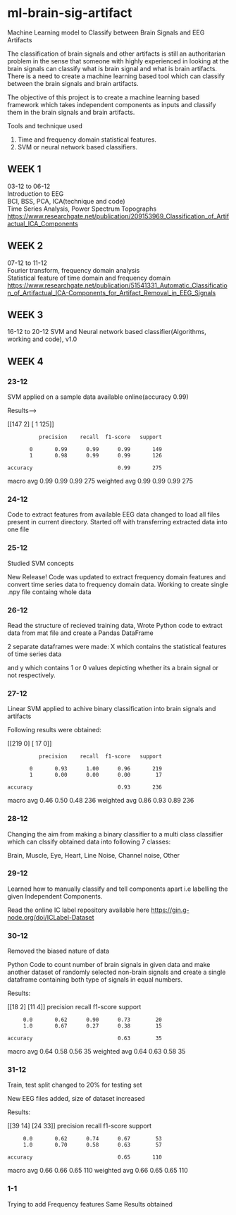 # ml-brain-sig-artifact

Machine Learning model to Classify between Brain Signals and EEG Artifacts

The classification of brain signals and other artifacts is still an authoritarian
problem in the sense that someone with highly experienced in looking at the brain
signals can classify what is brain signal and what is brain artifacts. There is a need
to create a machine learning based tool which can classify between the brain
signals and brain artifacts.

The objective of this project is to create a machine learning based framework
which takes independent components as inputs and classify them in the brain
signals and brain artifacts.

Tools and technique used
1. Time and frequency domain statistical features.
2. SVM or neural network based classifiers.

## WEEK 1

03-12 to 06-12    
Introduction to EEG  
BCI, BSS, PCA, ICA(technique and code)  
Time Series Analysis, Power Spectrum Topographs
https://www.researchgate.net/publication/209153969_Classification_of_Artifactual_ICA_Components

## WEEK 2

07-12 to 11-12    
Fourier transform, frequency domain analysis  
Statistical feature of time domain and frequency domain
https://www.researchgate.net/publication/51541331_Automatic_Classification_of_Artifactual_ICA-Components_for_Artifact_Removal_in_EEG_Signals

## WEEK 3

16-12 to 20-12 SVM and Neural network based classifier(Algorithms, working and code), v1.0

## WEEK 4

### 23-12 

SVM applied on a sample data available online(accuracy 0.99)

   Results-->
    
[[147   2]
 [  1 125]]
 
              precision    recall  f1-score   support

           0       0.99      0.99      0.99       149
           1       0.98      0.99      0.99       126

    accuracy                           0.99       275
   macro avg       0.99      0.99      0.99       275
weighted avg       0.99      0.99      0.99       275

### 24-12   
Code to extract features from available EEG data changed to load all files present in current directory.
Started off with transferring extracted data into one file 

### 25-12   
Studied SVM concepts

New Release! Code was updated to extract frequency domain features and convert time series data to frequency domain data.
Working to create single .npy file containg whole data

### 26-12

Read the structure of recieved training data, 
Wrote Python code to extract data from mat file and create a Pandas DataFrame

2 separate dataframes were made: X which contains the statistical features of time series data

and y which contains 1 or 0 values depicting whether its a brain signal or not respectively.

### 27-12

Linear SVM applied to achive binary classification into brain signals and artifacts

Following results were obtained:

[[219   0]
 [ 17   0]]
 
              precision    recall  f1-score   support

           0       0.93      1.00      0.96       219
           1       0.00      0.00      0.00        17

    accuracy                           0.93       236
   macro avg       0.46      0.50      0.48       236
weighted avg       0.86      0.93      0.89       236

### 28-12

Changing the aim from making a binary classifier to a multi class classifier 
which can clssify obtained data into following 7 classes:

Brain, Muscle, Eye, Heart, Line Noise, Channel noise, Other

### 29-12

Learned how to manually classify and tell components apart i.e labelling the given Independent Components.

Read the online IC label repository available here
https://gin.g-node.org/doi/ICLabel-Dataset

### 30-12

Removed the biased nature of data

Python Code to count number of brain signals in given data and make another dataset of randomly selected non-brain signals 
and create a single dataframe containing both type of signals in equal numbers.

Results:

[[18  2]
 [11  4]]
              precision    recall  f1-score   support

         0.0       0.62      0.90      0.73        20
         1.0       0.67      0.27      0.38        15

    accuracy                           0.63        35
   macro avg       0.64      0.58      0.56        35
weighted avg       0.64      0.63      0.58        35

### 31-12

Train, test split changed to 20% for testing set

New EEG files added, size of dataset increased

Results:

[[39 14]
 [24 33]]
              precision    recall  f1-score   support

         0.0       0.62      0.74      0.67        53
         1.0       0.70      0.58      0.63        57

    accuracy                           0.65       110
   macro avg       0.66      0.66      0.65       110
weighted avg       0.66      0.65      0.65       110

### 1-1

Trying to add Frequency features 
Same Results obtained

